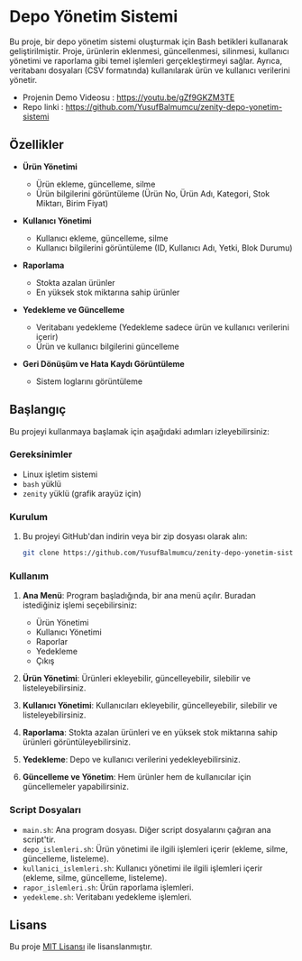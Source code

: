 # Depo Yönetim Sistemi

Bu proje, bir depo yönetim sistemi oluşturmak için Bash betikleri kullanarak geliştirilmiştir. Proje, ürünlerin eklenmesi, güncellenmesi, silinmesi, kullanıcı yönetimi ve raporlama gibi temel işlemleri gerçekleştirmeyi sağlar. Ayrıca, veritabanı dosyaları (CSV formatında) kullanılarak ürün ve kullanıcı verilerini yönetir.

- Projenin Demo Videosu : https://youtu.be/gZf9GKZM3TE
- Repo linki : https://github.com/YusufBalmumcu/zenity-depo-yonetim-sistemi

## Özellikler

- **Ürün Yönetimi**
  - Ürün ekleme, güncelleme, silme
  - Ürün bilgilerini görüntüleme (Ürün No, Ürün Adı, Kategori, Stok Miktarı, Birim Fiyat)
  
- **Kullanıcı Yönetimi**
  - Kullanıcı ekleme, güncelleme, silme
  - Kullanıcı bilgilerini görüntüleme (ID, Kullanıcı Adı, Yetki, Blok Durumu)
  
- **Raporlama**
  - Stokta azalan ürünler
  - En yüksek stok miktarına sahip ürünler
  
- **Yedekleme ve Güncelleme**
  - Veritabanı yedekleme (Yedekleme sadece ürün ve kullanıcı verilerini içerir)
  - Ürün ve kullanıcı bilgilerini güncelleme
  
- **Geri Dönüşüm ve Hata Kaydı Görüntüleme**
  - Sistem loglarını görüntüleme

## Başlangıç

Bu projeyi kullanmaya başlamak için aşağıdaki adımları izleyebilirsiniz:

### Gereksinimler
- Linux işletim sistemi
- `bash` yüklü
- `zenity` yüklü (grafik arayüz için)

### Kurulum

1. Bu projeyi GitHub'dan indirin veya bir zip dosyası olarak alın:
   ```bash
   git clone https://github.com/YusufBalmumcu/zenity-depo-yonetim-sistemi.git

### Kullanım

1. **Ana Menü**:
   Program başladığında, bir ana menü açılır. Buradan istediğiniz işlemi seçebilirsiniz:
   - Ürün Yönetimi
   - Kullanıcı Yönetimi
   - Raporlar
   - Yedekleme
   - Çıkış

2. **Ürün Yönetimi**:
   Ürünleri ekleyebilir, güncelleyebilir, silebilir ve listeleyebilirsiniz.

3. **Kullanıcı Yönetimi**:
   Kullanıcıları ekleyebilir, güncelleyebilir, silebilir ve listeleyebilirsiniz.

4. **Raporlama**:
   Stokta azalan ürünleri ve en yüksek stok miktarına sahip ürünleri görüntüleyebilirsiniz.

5. **Yedekleme**:
   Depo ve kullanıcı verilerini yedekleyebilirsiniz.

6. **Güncelleme ve Yönetim**:
   Hem ürünler hem de kullanıcılar için güncellemeler yapabilirsiniz.

### Script Dosyaları

- `main.sh`: Ana program dosyası. Diğer script dosyalarını çağıran ana script'tir.
- `depo_islemleri.sh`: Ürün yönetimi ile ilgili işlemleri içerir (ekleme, silme, güncelleme, listeleme).
- `kullanici_islemleri.sh`: Kullanıcı yönetimi ile ilgili işlemleri içerir (ekleme, silme, güncelleme, listeleme).
- `rapor_islemleri.sh`: Ürün raporlama işlemleri.
- `yedekleme.sh`: Veritabanı yedekleme işlemleri.


## Lisans

Bu proje [MIT Lisansı](https://opensource.org/licenses/MIT) ile lisanslanmıştır.

